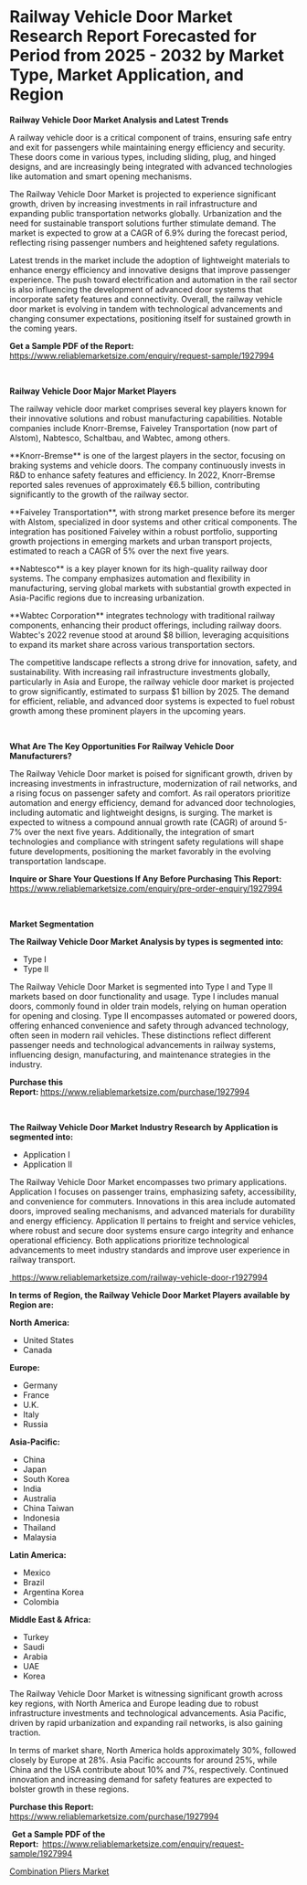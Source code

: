 <p><h1>Railway Vehicle Door Market Research Report Forecasted for Period from 2025 -  2032 by Market Type, Market Application, and Region</h1></p><p><strong>Railway Vehicle Door Market Analysis and Latest Trends</strong></p>
<p><p>A railway vehicle door is a critical component of trains, ensuring safe entry and exit for passengers while maintaining energy efficiency and security. These doors come in various types, including sliding, plug, and hinged designs, and are increasingly being integrated with advanced technologies like automation and smart opening mechanisms. </p><p>The Railway Vehicle Door Market is projected to experience significant growth, driven by increasing investments in rail infrastructure and expanding public transportation networks globally. Urbanization and the need for sustainable transport solutions further stimulate demand. The market is expected to grow at a CAGR of 6.9% during the forecast period, reflecting rising passenger numbers and heightened safety regulations.</p><p>Latest trends in the market include the adoption of lightweight materials to enhance energy efficiency and innovative designs that improve passenger experience. The push toward electrification and automation in the rail sector is also influencing the development of advanced door systems that incorporate safety features and connectivity. Overall, the railway vehicle door market is evolving in tandem with technological advancements and changing consumer expectations, positioning itself for sustained growth in the coming years.</p></p>
<p><strong>Get a Sample PDF of the Report:&nbsp;</strong> <a href="https://www.reliablemarketsize.com/enquiry/request-sample/1927994?utm_campaign=1949&utm_medium=2&utm_source=Github&utm_content=ia&utm_term=15012025&utm_id=railway-vehicle-door">https://www.reliablemarketsize.com/enquiry/request-sample/1927994</a></p>
<p>&nbsp;</p>
<p><strong>Railway Vehicle Door Major Market Players</strong></p>
<p><p>The railway vehicle door market comprises several key players known for their innovative solutions and robust manufacturing capabilities. Notable companies include Knorr-Bremse, Faiveley Transportation (now part of Alstom), Nabtesco, Schaltbau, and Wabtec, among others.</p><p>**Knorr-Bremse** is one of the largest players in the sector, focusing on braking systems and vehicle doors. The company continuously invests in R&D to enhance safety features and efficiency. In 2022, Knorr-Bremse reported sales revenues of approximately €6.5 billion, contributing significantly to the growth of the railway sector.</p><p>**Faiveley Transportation**, with strong market presence before its merger with Alstom, specialized in door systems and other critical components. The integration has positioned Faiveley within a robust portfolio, supporting growth projections in emerging markets and urban transport projects, estimated to reach a CAGR of 5% over the next five years.</p><p>**Nabtesco** is a key player known for its high-quality railway door systems. The company emphasizes automation and flexibility in manufacturing, serving global markets with substantial growth expected in Asia-Pacific regions due to increasing urbanization.</p><p>**Wabtec Corporation** integrates technology with traditional railway components, enhancing their product offerings, including railway doors. Wabtec's 2022 revenue stood at around $8 billion, leveraging acquisitions to expand its market share across various transportation sectors.</p><p>The competitive landscape reflects a strong drive for innovation, safety, and sustainability. With increasing rail infrastructure investments globally, particularly in Asia and Europe, the railway vehicle door market is projected to grow significantly, estimated to surpass $1 billion by 2025. The demand for efficient, reliable, and advanced door systems is expected to fuel robust growth among these prominent players in the upcoming years.</p></p>
<p>&nbsp;</p>
<p><strong>What Are The Key Opportunities For Railway Vehicle Door Manufacturers?</strong></p>
<p><p>The Railway Vehicle Door market is poised for significant growth, driven by increasing investments in infrastructure, modernization of rail networks, and a rising focus on passenger safety and comfort. As rail operators prioritize automation and energy efficiency, demand for advanced door technologies, including automatic and lightweight designs, is surging. The market is expected to witness a compound annual growth rate (CAGR) of around 5-7% over the next five years. Additionally, the integration of smart technologies and compliance with stringent safety regulations will shape future developments, positioning the market favorably in the evolving transportation landscape.</p></p>
<p><strong>Inquire or Share Your Questions If Any Before Purchasing This Report:</strong> <a href="https://www.reliablemarketsize.com/enquiry/pre-order-enquiry/1927994?utm_campaign=1949&utm_medium=2&utm_source=Github&utm_content=ia&utm_term=15012025&utm_id=railway-vehicle-door">https://www.reliablemarketsize.com/enquiry/pre-order-enquiry/1927994</a></p>
<p>&nbsp;</p>
<p><strong>Market Segmentation</strong></p>
<p><strong>The Railway Vehicle Door Market Analysis by types is segmented into:</strong></p>
<p><ul><li>Type I</li><li>Type II</li></ul></p>
<p><p>The Railway Vehicle Door Market is segmented into Type I and Type II markets based on door functionality and usage. Type I includes manual doors, commonly found in older train models, relying on human operation for opening and closing. Type II encompasses automated or powered doors, offering enhanced convenience and safety through advanced technology, often seen in modern rail vehicles. These distinctions reflect different passenger needs and technological advancements in railway systems, influencing design, manufacturing, and maintenance strategies in the industry.</p></p>
<p><strong>Purchase this Report:&nbsp;</strong><a href="https://www.reliablemarketsize.com/purchase/1927994?utm_campaign=1949&utm_medium=2&utm_source=Github&utm_content=ia&utm_term=15012025&utm_id=railway-vehicle-door">https://www.reliablemarketsize.com/purchase/1927994</a></p>
<p>&nbsp;</p>
<p><strong>The Railway Vehicle Door Market Industry Research by Application is segmented into:</strong></p>
<p><ul><li>Application I</li><li>Application II</li></ul></p>
<p><p>The Railway Vehicle Door Market encompasses two primary applications. Application I focuses on passenger trains, emphasizing safety, accessibility, and convenience for commuters. Innovations in this area include automated doors, improved sealing mechanisms, and advanced materials for durability and energy efficiency. Application II pertains to freight and service vehicles, where robust and secure door systems ensure cargo integrity and enhance operational efficiency. Both applications prioritize technological advancements to meet industry standards and improve user experience in railway transport.</p></p>
<p><a href="https://www.reliablemarketsize.com/railway-vehicle-door-r1927994?utm_campaign=1949&utm_medium=2&utm_source=Github&utm_content=ia&utm_term=15012025&utm_id=railway-vehicle-door">&nbsp;https://www.reliablemarketsize.com/railway-vehicle-door-r1927994</a></p>
<p><strong>In terms of Region, the Railway Vehicle Door Market Players available by Region are:</strong></p>
<p>
    <p> <strong> North America: </strong>
        <ul>
            <li>United States</li>
            <li>Canada</li>
        </ul>
        </p> 
    <p> <strong> Europe: </strong>
        <ul>
            <li>Germany</li>
            <li>France</li>
            <li>U.K.</li>
            <li>Italy</li>
            <li>Russia</li>
        </ul>
        </p> 
    <p> <strong> Asia-Pacific: </strong>
        <ul>
            <li>China</li>
            <li>Japan</li>
            <li>South Korea</li>
            <li>India</li>
            <li>Australia</li>
            <li>China Taiwan</li>
            <li>Indonesia</li>
            <li>Thailand</li>
            <li>Malaysia</li>
        </ul>
        </p> 
    <p> <strong> Latin America: </strong>
        <ul>
            <li>Mexico</li>
            <li>Brazil</li>
            <li>Argentina Korea</li>
            <li>Colombia</li>
        </ul>
        </p> 
    <p> <strong> Middle East & Africa: </strong>
        <ul>
            <li>Turkey</li>
            <li>Saudi</li>
            <li>Arabia</li>
            <li>UAE</li>
            <li>Korea</li>
        </ul>
    </p>
    </p>
<p><p>The Railway Vehicle Door Market is witnessing significant growth across key regions, with North America and Europe leading due to robust infrastructure investments and technological advancements. Asia Pacific, driven by rapid urbanization and expanding rail networks, is also gaining traction. </p><p>In terms of market share, North America holds approximately 30%, followed closely by Europe at 28%. Asia Pacific accounts for around 25%, while China and the USA contribute about 10% and 7%, respectively. Continued innovation and increasing demand for safety features are expected to bolster growth in these regions.</p></p>
<p><strong>Purchase this Report: </strong><a href="https://www.reliablemarketsize.com/purchase/1927994?utm_campaign=1949&utm_medium=2&utm_source=Github&utm_content=ia&utm_term=15012025&utm_id=railway-vehicle-door">https://www.reliablemarketsize.com/purchase/1927994</a></p>
<p>&nbsp;<strong>Get a Sample PDF of the Report:&nbsp;&nbsp;</strong><a href="https://www.reliablemarketsize.com/enquiry/request-sample/1927994?utm_campaign=1949&utm_medium=2&utm_source=Github&utm_content=ia&utm_term=15012025&utm_id=railway-vehicle-door">https://www.reliablemarketsize.com/enquiry/request-sample/1927994</a></p>
<p><strong></strong></p>
<p><p><a href="https://github.com/ashepherd82/Market-Research-Report-List-6/blob/main/combination-pliers-market.md?utm_campaign=1949&utm_medium=2&utm_source=Github&utm_content=ia&utm_term=15012025&utm_id=railway-vehicle-door">Combination Pliers Market</a></p></p>